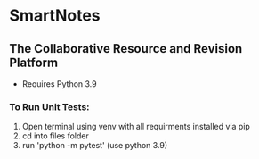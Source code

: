 # SmartNotes

## The Collaborative Resource and Revision Platform

 - Requires Python 3.9 

### To Run Unit Tests:
1. Open terminal using venv with all requirments installed via pip
2. cd into files folder
3. run 'python -m pytest' (use python 3.9)
